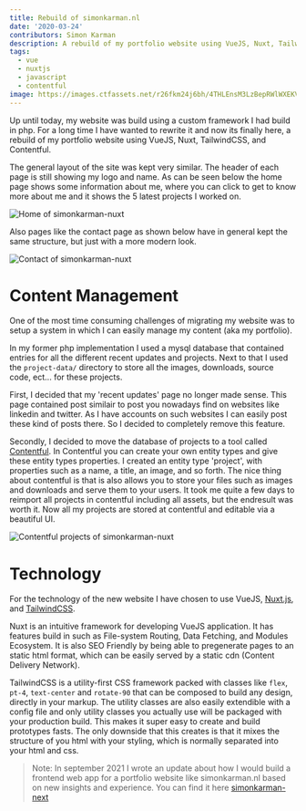 ```yaml
---
title: Rebuild of simonkarman.nl
date: '2020-03-24'
contributors: Simon Karman
description: A rebuild of my portfolio website using VueJS, Nuxt, TailwindCSS, and Contentful.
tags:
  - vue
  - nuxtjs
  - javascript
  - contentful
image: https://images.ctfassets.net/r26fkm24j6bh/4THLEnsM3LzBepRWlWXEKV/87b3551822e6e289ea2fba40da232e6a/home.png
---
```


Up until today, my website was build using a custom framework I had build in php. For a long time I have wanted to rewrite it and now its finally here, a rebuild of my portfolio website using VueJS, Nuxt, TailwindCSS, and Contentful.

The general layout of the site was kept very similar. The header of each page is still showing my logo and name. As can be seen below the home page shows some information about me, where you can click to get to know more about me and it shows the 5 latest projects I worked on.

![Home of simonkarman-nuxt](https://images.ctfassets.net/r26fkm24j6bh/4THLEnsM3LzBepRWlWXEKV/87b3551822e6e289ea2fba40da232e6a/home.png)

Also pages like the contact page as shown below have in general kept the same structure, but just with a more modern look.

![Contact of simonkarman-nuxt](//images.contentful.com/r26fkm24j6bh/4DKNV5oMZe3HsMZiKivWlH/32375d4eb87af44eb00e1ddf35c1f829/contact.png)

# Content Management
One of the most time consuming challenges of migrating my website was to setup a system in which I can easily manage my content (aka my portfolio).

In my former php implementation I used a mysql database that contained entries for all the different recent updates and projects. Next to that I used the `project-data/` directory to store all the images, downloads, source code, ect... for these projects. 

First, I decided that my 'recent updates' page no longer made sense. This page contained post similair to post you nowadays find on websites like linkedin and twitter. As I have accounts on such websites I can easily post these kind of posts there. So I decided to completely remove this feature.

Secondly, I decided to move the database of projects to a tool called [Contentful](https://www.contentful.com/). In Contentful you can create your own entity types and give these entity types properties. I created an entity type 'project', with properties such as a name, a title, an image, and so forth. The nice thing about contentful is that is also allows you to store your files such as images and downloads and serve them to your users. It took me quite a few days to reimport all projects in contentful including all assets, but the endresult was worth it. Now all my projects are stored at contentful and editable via a beautiful UI.

![Contentful projects of simonkarman-nuxt](//images.contentful.com/r26fkm24j6bh/6iRKbfbeaTfhcSIWJQWlIU/35ebfc84999b40ee1a7b4b02ab7749b3/contentful.png)

# Technology
For the technology of the new website I have chosen to use VueJS, [Nuxt.js](https://nuxtjs.org), and [TailwindCSS](https://tailwindcss.com/).

Nuxt is an intuitive framework for developing VueJS application. It has features build in such as File-system Routing, Data Fetching, and Modules Ecosystem. It is also SEO Friendly by being able to pregenerate pages to an static html format, which can be easily served by a static cdn (Content Delivery Network).

TailwindCSS is a utility-first CSS framework packed with classes like `flex`, `pt-4`, `text-center` and `rotate-90` that can be composed to build any design, directly in your markup. The utility classes are also easily extendible with a config file and only utility classes you actually use will be packaged with your production build. This makes it super easy to create and build prototypes fasts. The only downside that this creates is that it mixes the structure of you html with your styling, which is normally separated into your html and css.

> Note: In september 2021 I wrote an update about how I would build a frontend web app for a portfolio website like simonkarman.nl based on new insights and experience. You can find it here [simonkarman-next](https://simonkarman.nl/projects/nextjs-frontend-app-starter)
